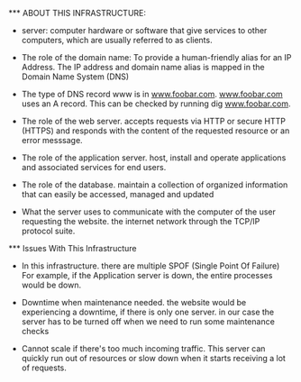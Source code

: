 *** ABOUT THIS INFRASTRUCTURE:

* server: 
    computer hardware or software that give services to other computers, which are usually referred to as clients.

* The role of the domain name:
    To provide a human-friendly alias for an IP Address. The IP address and domain name alias is mapped in the Domain Name System (DNS)

* The type of DNS record www is in www.foobar.com.
    www.foobar.com uses an A record. This can be checked by running dig www.foobar.com.

* The role of the web server.
    accepts requests via HTTP or secure HTTP (HTTPS) and responds with the content of the requested resource or an error messsage.

* The role of the application server.
    host, install and operate applications and associated services for end users.

* The role of the database.
    maintain a collection of organized information that can easily be accessed, managed and updated

* What the server uses to communicate with the computer of the user requesting the website.
     the internet network through the TCP/IP protocol suite.

*** Issues With This Infrastructure

* In this infrastructure. there are multiple SPOF (Single Point Of Failure) 
For example, if the Application server is down, the entire processes would be down.

* Downtime when maintenance needed.
the website would be experiencing a downtime, if there is only one server.
in our case the server has to be turned off when we need to run some maintenance checks

* Cannot scale if there's too much incoming traffic.
 This server can quickly run out of resources or slow down when it starts receiving a lot of requests.
